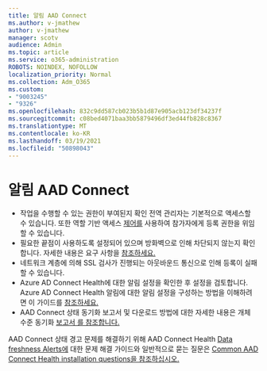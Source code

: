 ```yaml
---
title: 알림 AAD Connect
ms.author: v-jmathew
author: v-jmathew
manager: scotv
audience: Admin
ms.topic: article
ms.service: o365-administration
ROBOTS: NOINDEX, NOFOLLOW
localization_priority: Normal
ms.collection: Adm_O365
ms.custom:
- "9003245"
- "9326"
ms.openlocfilehash: 832c9dd587cb023b5b1d87e905acb123df34237f
ms.sourcegitcommit: c08bed4071baa3bb5879496df3ed44fb828c8367
ms.translationtype: MT
ms.contentlocale: ko-KR
ms.lasthandoff: 03/19/2021
ms.locfileid: "50898043"
---
```

# <a name="notification-aad-connect"></a>알림 AAD Connect

- 작업을 수행할 수 있는 권한이 부여된지 확인 전역 관리자는 기본적으로 액세스할 수 있습니다. 또한 역할 기반 액세스 [제어를](https://docs.microsoft.com/azure/active-directory/connect-health/active-directory-aadconnect-health-operations) 사용하여 참가자에게 등록 권한을 위임할 수 있습니다.
- 필요한 끝점이 사용하도록 설정되어 있으며 방화벽으로 인해 차단되지 않는지 확인합니다. 자세한 내용은 요구 사항을 [참조하세요.](https://docs.microsoft.com/azure/active-directory/hybrid/how-to-connect-health-agent-install)
- 네트워크 계층에 의해 SSL 검사가 진행되는 아웃바운드 통신으로 인해 등록이 실패할 수 있습니다.
- Azure AD Connect Health에 대한 알림 설정을 확인한 후 설정을 검토합니다. Azure AD Connect Health 알림에 대한 알림 설정을 구성하는 방법을 이해하려면 이 가이드를 [참조하세요.](https://docs.microsoft.com/azure/active-directory/hybrid/how-to-connect-health-operations)
- AAD Connect 상태 동기화 보고서 및 다운로드 방법에 대한 자세한 내용은 개체 수준 동기화 [보고서 를 참조합니다.](https://docs.microsoft.com/azure/active-directory/hybrid/how-to-connect-health-sync)

AAD Connect 상태 경고 문제를 해결하기 위해 AAD Connect Health [Data freshness Alerts에](https://docs.microsoft.com/azure/active-directory/hybrid/how-to-connect-health-data-freshness) 대한 문제 해결 가이드와 일반적으로 묻는 질문은 [Common AAD Connect Health installation questions을 참조하십시오.](https://docs.microsoft.com/azure/active-directory/hybrid/reference-connect-health-faq)
